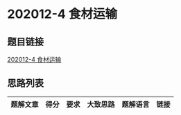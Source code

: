 # 202012-4 食材运输

## 题目链接

[202012-4 食材运输](http://118.190.20.162/view.page?gpid=T120)

## 思路列表

<table id="idea_list" class="display nowrap" style="width:100%">
  <thead>
  <tr>
    <th>题解文章</th>
    <th>得分</th>
    <th>要求</th>
    <th>大致思路</th>
    <th>题解语言</th>
    <th>链接</th>
  </tr>
  </thead>
  <tbody>
  </tbody>
</table>
